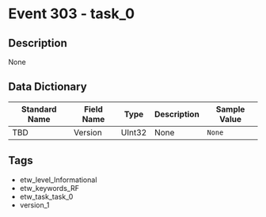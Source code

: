 # Event 303 - task_0

## Description
None

## Data Dictionary
|Standard Name|Field Name|Type|Description|Sample Value|
|---|---|---|---|---|
|TBD|Version|UInt32|None|`None`|

## Tags
* etw_level_Informational
* etw_keywords_RF
* etw_task_task_0
* version_1
